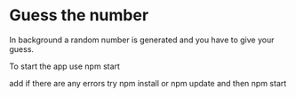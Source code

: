 # Guess the number

In background a random number is generated and you have to give your guess.

To start the app use
npm start

add if there are any errors try
npm install or npm update and then npm start
